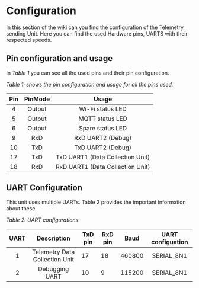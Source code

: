 # Configuration

In this section of the wiki can you find the configuration of the Telemetry sending Unit. Here you can find the used Hardware pins, UARTS with their respected speeds.

## Pin configuration and usage

In _Table 1_ you can see all the used pins and their pin configuration.

_Table 1: shows the pin configuration and usage for all the pins used._

| Pin | PinMode |              Usage               |
|:---:|:-------:|:--------------------------------:|
|  4  | Output  |         Wi-Fi status LED         |
|  5  | Output  |         MQTT status LED          |
|  6  | Output  |         Spare status LED         |
|  9  |   RxD   |        RxD UART2 (Debug)         |
| 10  |   TxD   |        TxD UART2 (Debug)         |
| 17  |   TxD   | TxD UART1 (Data Collection Unit) |
| 18  |   RxD   | RxD UART1 (Data Collection Unit) |

## UART Configuration

This unit uses multiple UARTs. Table 2 provides the important information about these.

_Table 2: UART configurations_

| UART |          Description           | TxD pin | RxD pin | Baud   | UART configuation | 
|:----:|:------------------------------:|---------|---------|--------|:-----------------:|
|  1   | Telemetry Data Collection Unit | 17      | 18      | 460800 |    SERIAL_8N1     |
|  2   |        Debugging  UART         | 10      | 9       | 115200 |    SERIAL_8N1     |

